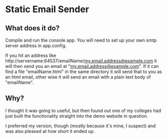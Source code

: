 # Static Email Sender

## What does it do?

Compile and run the console app. You will need to set up your own smtp server address in app.config.

If you hit an address like http://servername:64537/emailName/my.email.address@example.com it will then send you an email at "my.email.address@example.com". If it can find a file "emailName.html" in the same directory it will send that to you as an html email, other wise it will send an email with a plain text body of "emailName".

## Why?

I thought it was going to useful, but then found out one of my colleges had just built the functionality straight into the demo website in question.

I preferred my version, though (mostly because it's mine, I suspect) and was also pleased at how short it ended up.